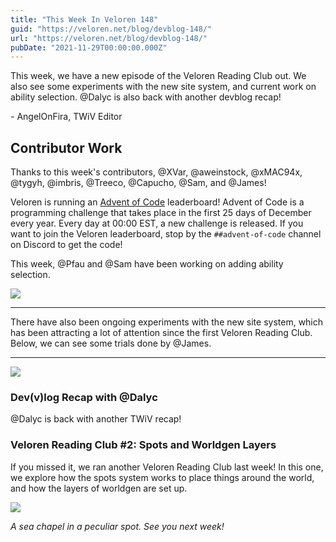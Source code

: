 ```yaml
---
title: "This Week In Veloren 148"
guid: "https://veloren.net/blog/devblog-148/"
url: "https://veloren.net/blog/devblog-148/"
pubDate: "2021-11-29T00:00:00.000Z"
---
```


This week, we have a new episode of the Veloren Reading Club out. We also see some experiments with the new site system, and current work on ability selection. @Dalyc is also back with another devblog recap!

\- AngelOnFira, TWiV Editor

## Contributor Work

Thanks to this week's contributors, @XVar, @aweinstock, @xMAC94x, @tygyh, @imbris, @Treeco, @Capucho, @Sam, and @James!

Veloren is running an [Advent of Code](https://adventofcode.com/2021/about) leaderboard! Advent of Code is a programming challenge that takes place in the first 25 days of December every year. Every day at 00:00 EST, a new challenge is released. If you want to join the Veloren leaderboard, stop by the `##advent-of-code` channel on Discord to get the code!

This week, @Pfau and @Sam have been working on adding ability selection.

![](https://s3.eu-central-2.wasabisys.com/veloren-blog/cdn/725508097233125407/913941867308122132/unknown.png)

---

There have also been ongoing experiments with the new site system, which has been attracting a lot of attention since the first Veloren Reading Club. Below, we can see some trials done by @James.

---

![](https://s3.eu-central-2.wasabisys.com/veloren-blog/cdn/523568428905398283/915113043116048394/screenshot_1638249891781.png)

### Dev(v)log Recap with @Dalyc

@Dalyc is back with another TWiV recap!

### Veloren Reading Club #2: Spots and Worldgen Layers

If you missed it, we ran another Veloren Reading Club last week! In this one, we explore how the spots system works to place things around the world, and how the layers of worldgen are set up.

![](https://s3.eu-central-2.wasabisys.com/veloren-blog/cdn/634860358623821835/915640083179274260/screenshot_1638238184140.png)

_A sea chapel in a peculiar spot. See you next week!_
